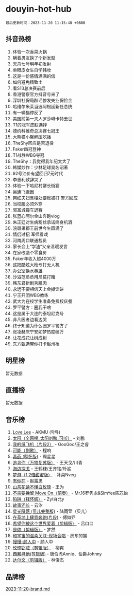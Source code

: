 # douyin-hot-hub

`最后更新时间：2023-11-20 11:15:48 +0800`

## 抖音热榜

1. 体验一次香菜火锅
1. 瞒着男友换了个新发型
1. 天舟七号明年初发射
1. 单眼皮女生自学韩妆
1. 这是一份感情满满的信
1. 如何避免精致土
1. 看S13总决赛前后
1. 香港警察官方抖音号来了
1. 深圳社保局辟谣停发失业保险金
1. 哈维尔米莱当选阿根廷新任总统
1. 有一辆猫停反了
1. 美国前第一夫人罗莎琳卡特去世
1. T1的冠军皮肤选择
1. 德约科维奇总决赛七冠王
1. 大熊猫小馨解压吃播
1. TheShy回应是否退役
1. Faker四冠登神
1. T1战胜WBG夺冠
1. TheShy：我觉得我年纪太大了
1. 韩媒炒作：少林足球臭名昭著
1. 92号油价有望回归7元时代
1. 李惠利致辞哭了
1. 体验一下哈尼村寨长街宴
1. 吴迪飞退圈
1. 网红夫妇售楼处要账被打 警方回应
1. 当校服必须外穿
1. 郭富城撞车退赛
1. 张蓝心阿尔金山奔跑vlog
1. 朱正廷对生病粉丝承诺终身机酒
1. 浣碧果郡王前世今生圆满了
1. 情侣过招 军师看戏
1. 河南周口联通裁员
1. 家长会上“学渣”父亲温暖发言
1. 在家改造个零食房
1. Faker年收入超4000万
1. 这把酷炫大枪专打无人机
1. 办公室换水英雄
1. 沙溢范丞丞用尼莫打赌
1. 韩东君新剧秀肌肉
1. 永远不要相信天上会掉馅饼
1. 宁王开团WBG教练
1. 武大为在校学生准备免费校庆餐
1. 罗平警方：圈我干啥
1. 这是属于大连的泰坦尼克号
1. 非凡医者边看边哭
1. 终于知道为什么圈罗平警方了
1. 张凌赫庆宁安如梦热度破万
1. 让花成花让树成树
1. 东方甄选带你打卡赵州桥

## 明星榜

暂无数据

## 直播榜

暂无数据

## 音乐榜

1. [Love Lee](https://sf3-cdn-tos.douyinstatic.com/obj/tos-cn-ve-2774/o05GbkJGbCBTdDnMtB0fwOYgkeZp23vrWQDQBS) - AKMU (악뮤)
1. [太阳（全网搜_太阳刘鹏_可听）](https://sf6-cdn-tos.douyinstatic.com/obj/tos-cn-ve-2774/ogWbyIQnlBFImVbeDocRdCIYtBHlbJXgfZMvgz) - 刘鹏
1. [我的纸飞机（片段2）](https://sf3-cdn-tos.douyinstatic.com/obj/tos-cn-ve-2774/oM2ZrKcg2CD5AeRB2gkeXOFB1IxAGJdZPazYHf) - GooGoo/王之睿
1. [可能（副歌）](https://sf6-cdn-tos.douyinstatic.com/obj/tos-cn-ve-2774/cde1731888894259b333569393c2fb51) - 程响
1. [毒药 (释怀版)](https://sf3-cdn-tos.douyinstatic.com/obj/tos-cn-ve-2774/oYILMEAzspdZBIzy4frJNB8ZHPHWAhiwowd4Ad) - 周星星
1. [追寻你（万物复苏版）](https://sf3-cdn-tos.douyinstatic.com/obj/tos-cn-ve-2774/oYeAZJsbjIDit9APmBg8u6uDUQnHmoCf3gbo74) - 王天戈/川青
1. [海边探戈](https://sf3-cdn-tos.douyinstatic.com/obj/tos-cn-ve-2774/os9gE0VQCGqt6VQkZDyBBYvfSDY0QFe3vVmubn) - 王鹤棣/王齐铭/朴鲨
1. [梦游（1.2倍甜蜜版）](https://sf3-cdn-tos.douyinstatic.com/obj/tos-cn-ve-2774/o4gyAUm8hwufoEABmwVIiQtHsFuGzAEEWtNMzo) - 补菜Nveg
1. [有你在](https://sf3-cdn-tos.douyinstatic.com/obj/tos-cn-ve-2774/o8zImmNsI8B0yfAW5FKAB1oBhkMAlIrwsZEi1V) - 赵露思
1. [山茶花读不懂白玫瑰](https://sf3-cdn-tos.douyinstatic.com/obj/tos-cn-ve-2774/osfn8B7DktrRHEPJgPCfDbw7QDQEkwC16BxZg9) - 王为
1. [不需要挽留 Move On（前奏）](https://sf6-cdn-tos.douyinstatic.com/obj/tos-cn-ve-2774/ooCBhgCCkF4nExzQL9WZSUbitfA8IsDkgQIYhe) - Mr.16罗隽永&SimYee陈芯怡
1. [陷阱（释怀版）](https://sf3-cdn-tos.douyinstatic.com/obj/tos-cn-ve-2774/oE8C21LeZrzKLDFfQYgMzx4GAIHageG5IzayY7) - Zy/白允y
1. [故事还长](https://sf3-cdn-tos.douyinstatic.com/obj/tos-cn-ve-2774/30a26758c8594f0ab81ac675c33ee2c5) - 云汐
1. [星光降落 (贝儿完整版)](https://sf3-cdn-tos.douyinstatic.com/obj/tos-cn-ve-2774/okwB9hAwyAtsFFkFBzAX1hOOfQuIoMNs0W2Mwr) - 陆雨萱（贝儿）
1. [在草地上肆意奔跑(片段)](https://sf3-cdn-tos.douyinstatic.com/obj/tos-cn-ve-2774/8831d494742f45dabdfa8adb8b817259) - 傅如乔
1. [希望你被这个世界爱着（剪辑版）](https://sf6-cdn-tos.douyinstatic.com/obj/tos-cn-ve-2774/oo4H3BfEygN7l7bQaMBOZHCQ1eI4FqtED5skQ2) - 吕口口
1. [是你（剪辑版）](https://sf6-cdn-tos.douyinstatic.com/obj/tos-cn-ve-2774/46019dae783c4c969944217fe1cfafc4) - 梦然
1. [和宇宙的温柔关联-现场合唱](https://sf3-cdn-tos.douyinstatic.com/obj/tos-cn-ve-2774/o0hONGDYQBgk0e5bqDeQOonVmncA6tC2nBwZLT) - 房东的猫
1. [慢慢-颜人中](https://sf3-cdn-tos.douyinstatic.com/obj/tos-cn-ve-2774/ocjHNfBXdBxQNC8ZGAeoLMFTUgtBg8bkExunDC) - 颜人中
1. [玫瑰窃贼（剪辑版）](https://sf6-cdn-tos.douyinstatic.com/obj/tos-cn-ve-2774/oMqAsB3ixIhSWqAJOAwf3a0hU2zKJLBolQtFlI) - 柳爽
1. [西厢寻他(剪辑版)](https://sf3-cdn-tos.douyinstatic.com/obj/tos-cn-ve-2774/oUsAVfAQKlRNxEv5qxvIB8o5qmIWUcXbzJKJhw) - 唐伯虎Annie、伯爵Johnny
1. [达尔文（剪辑版）](https://sf3-cdn-tos.douyinstatic.com/obj/tos-cn-ve-2774/oQuPQQmEgnCeZsgKQ78VBZjNVtegzBGpoSbQPD) - 林俊杰

## 品牌榜

[2023-11-20-brand.md](2023-11-20-brand.md)
